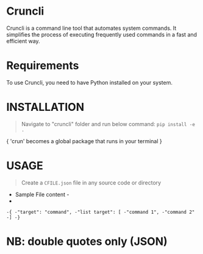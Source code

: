 # Cruncli
Cruncli is a command line tool that automates system commands. It simplifies the process of executing frequently used commands in a fast and efficient way.

# Requirements
To use Cruncli, you need to have Python installed on your system.

# INSTALLATION
> Navigate to "cruncli" folder and run below command:
	`pip install -e .`
  
{ 'crun' becomes a global package that runs in your terminal }


# USAGE
> Create a `CFILE.json` file in any source code or directory
- Sample File content -
- 
`-{
  -"target": "command",
  -"list target": [
	-"command 1",
	-"command 2"
   -]
-}`

# NB: double quotes only (JSON)

